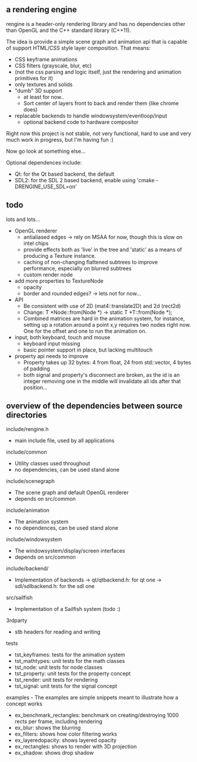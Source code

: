 
a rendering engine
------------------

rengine is a header-only rendering library and has no dependencies other than
OpenGL and the C++ standard library (C++11).

The idea is provide a simple scene graph and animation api that is capable of
support HTML/CSS style layer composition. That means:
 - CSS keyframe animations
 - CSS filters (grayscale, blur, etc)
 - (not the css parsing and logic itself, just the rendering and animation
   primitives for it)
 - only textures and solids
 - "dumb" 3D support
   - at least for now..
   - Sort center of layers front to back and render them (like chrome does)
 - replacable backends to handle windowsystem/eventloop/input
   - optional backend code to hardware compositor

Right now this project is not stable, not very functional,
hard to use and very much work in progress, but I'm having fun :)

Now go look at something else...

Optional dependences include:

 - Qt: for the Qt based backend, the default
 - SDL2: for the SDL 2 based backend, enable using 'cmake -DRENGINE_USE_SDL=on'


todo
----

lots and lots...
 - OpenGL renderer
   - antialiased edges -> rely on MSAA for now, though this is slow on intel chips
   - provide effects both as 'live' in the tree and 'static' as a means of producing a Texture instance.
   - caching of non-changing flattened subtrees to improve performance, especially on blurred subtrees
   - custom render node
 - add more properties to TextureNode
   - opacity
   - border and rounded edges? -> lets not for now...
 - API
   - Be consistent with use of 2D (mat4::translate2D) and 2d (rect2d)
   - Change: T *Node::from<T>(Node *)  ->  static T *T::from(Node *);
   - Combined matrices are hard in the animation system, for instance, setting
     up a rotation around a point x,y requires two nodes right now. One for the
     offset and one to run the animation on.
 - input, both keyboard, touch and mouse
   - keyboard input missing
   - basic pointer support in place, but lacking multitouch
 - property api needs to improve
   - Property<float> takes up 32 bytes: 4 from float, 24 from std::vector, 4 bytes of padding
   - both signal and property's disconnect are broken, as the id is an integer
     removing one in the middle will invalidate all ids after that position...



overview of the dependencies between source directories
-------------------------------------------------------

include/rengine.h
 - main include file, used by all applications

include/common
 - Utility classes used throughout
 - no dependencies, can be used stand alone

include/scenegraph
 - The scene graph and default OpenGL renderer
 - depends on src/common

include/animation
 - The animation system
 - no dependences, can be used stand alone

include/windowsystem
 - The windowsystem/display/screen interfaces
 - depends on src/common

include/backend/
 - Implementation of backends
    -> qt/qtbackend.h: for qt one
    -> sdl/sdlbackend.h: for the sdl one

src/sailfish
 - Implementation of a Sailfish system (todo :)

3rdparty
 - stb headers for reading and writing

tests
 - tst_keyframes: tests for the animation system
 - tst_mathtypes: unit tests for the math classes
 - tst_node: unit tests for node classes
 - tst_property: unit tests for the property concept
 - tst_render: unit tests for rendering
 - tst_signal: unit tests for the signal concept

examples - The examples are simple snippets meant to illustrate how a concept works
 - ex_benchmark_rectangles: benchmark on creating/destroying 1000 rects per frame, including rendering
 - ex_blur: shows the blurring
 - ex_filters: shows how color filtering works
 - ex_layeredopacity: shows layered opacity
 - ex_rectangles: shows to render with 3D projection
 - ex_shadow: shows drop shadow
